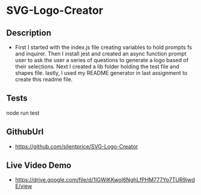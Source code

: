 # SVG-Logo-Creator

## Description
*  First I started with the index.js file creating variables to hold prompts fs and inquirer. Then I install jest and created an async function prompt user to ask the user a series of questions to generate a logo based of their selections. Next I created a lib folder holding the test file and shapes file. lastly, I used my README generator in last assignment to create this readme file.


## Tests
node run test


## GithubUrl
* https://github.com/silentprice/SVG-Logo-Creator

## Live Video Demo
* https://drive.google.com/file/d/1IGWiKKwoI6NghLfPHM777Yo7TUR9jwdE/view


